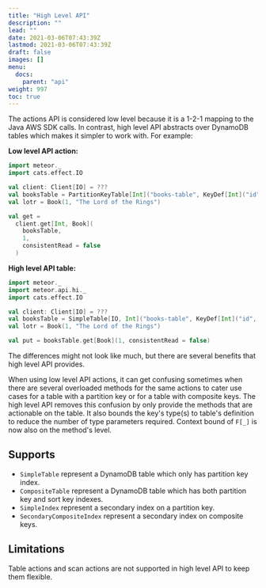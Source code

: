 ```yaml
---
title: "High Level API"
description: ""
lead: ""
date: 2021-03-06T07:43:39Z
lastmod: 2021-03-06T07:43:39Z
draft: false
images: []
menu: 
  docs:
    parent: "api"
weight: 997
toc: true
---
```


The actions API is considered low level because it is a 1-2-1 mapping to the Java AWS SDK calls.
In contrast, high level API abstracts over DynamoDB tables which makes it simpler to work with.
For example:

**Low level API action:**

```scala
import meteor._
import cats.effect.IO

val client: Client[IO] = ???
val booksTable = PartitionKeyTable[Int]("books-table", KeyDef[Int]("id", DynamoDbType.N))
val lotr = Book(1, "The Lord of the Rings")

val get =
  client.get[Int, Book](
    booksTable,
    1,
    consistentRead = false
  )
```

**High level API table:**

```scala
import meteor._
import meteor.api.hi._
import cats.effect.IO

val client: Client[IO] = ???
val booksTable = SimpleTable[IO, Int]("books-table", KeyDef[Int]("id", DynamoDbType.N), client)
val lotr = Book(1, "The Lord of the Rings")

val put = booksTable.get[Book](1, consistentRead = false)
```

The differences might not look like much, but there are several benefits that high level API 
provides. 

When using low level API actions, it can get confusing sometimes when there are several 
overloaded methods for the same actions to cater use cases for a table with a partition key or for 
a table with composite keys. The high level API removes this confusion by only provide the methods
that are actionable on the table. It also bounds the key's type(s) to table's definition to reduce 
the number of type parameters required. Context bound of `F[_]` is now also on the method's level. 

## Supports

- `SimpleTable` represent a DynamoDB table which only has partition key index.
- `CompositeTable` represent a DynamoDB table which has both partition key and sort key indexes.
- `SimpleIndex` represent a secondary index on a partition key.
- `SecondaryCompositeIndex` represent a secondary index on composite keys.

## Limitations

Table actions and scan actions are not supported in high level API to keep them flexible.
